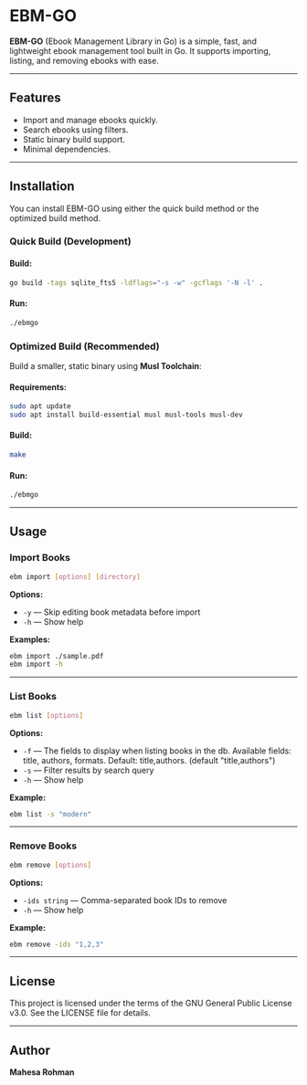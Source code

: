 # EBM-GO

**EBM-GO** (Ebook Management Library in Go) is a simple, fast, and lightweight ebook management tool built in Go. It supports importing, listing, and removing ebooks with ease.

----------

## Features

-   Import and manage ebooks quickly.
-   Search ebooks using filters.
-   Static binary build support.
-   Minimal dependencies.

----------

## Installation

You can install EBM-GO using either the quick build method or the optimized build method.

### Quick Build (Development)

#### Build:

```bash
go build -tags sqlite_fts5 -ldflags="-s -w" -gcflags '-N -l' .

```

#### Run:

```bash
./ebmgo

```

### Optimized Build (Recommended)

Build a smaller, static binary using **Musl Toolchain**:

#### Requirements:

```bash
sudo apt update
sudo apt install build-essential musl musl-tools musl-dev

```

#### Build:

```bash
make

```

#### Run:

```bash
./ebmgo

```

----------

## Usage

### Import Books

```bash
ebm import [options] [directory]

```

**Options:**

-   `-y` — Skip editing book metadata before import
-   `-h` — Show help

**Examples:**

```bash
ebm import ./sample.pdf
ebm import -h

```

----------

### List Books

```bash
ebm list [options]

```

**Options:**

-   `-f` — The fields to display when listing books in the db. Available fields: title, authors, formats. Default: title,authors. (default "title,authors")
-   `-s` — Filter results by search query
-   `-h` — Show help

**Example:**

```bash
ebm list -s "modern"

```

----------

### Remove Books

```bash
ebm remove [options]

```

**Options:**

-   `-ids string` — Comma-separated book IDs to remove
-   `-h` — Show help

**Example:**

```bash
ebm remove -ids "1,2,3"

```

----------

## License

This project is licensed under the terms of the GNU General Public License v3.0. See the LICENSE file for details.

----------

## Author

**Mahesa Rohman**
